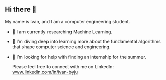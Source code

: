 ## Hi there 👋
My name is Ivan, and I am a computer engineering student. 

- 🔭 I am currently researching Machine Learning.
- 🌱 I’m diving deep into learning more about the fundamental algorithms that shape computer science and engineering.
- 🤔 I’m looking for help with finding an internship for the summer.

  Please feel free to connect with me on LinkedIn: www.linkedin.com/in/ivan-byju
